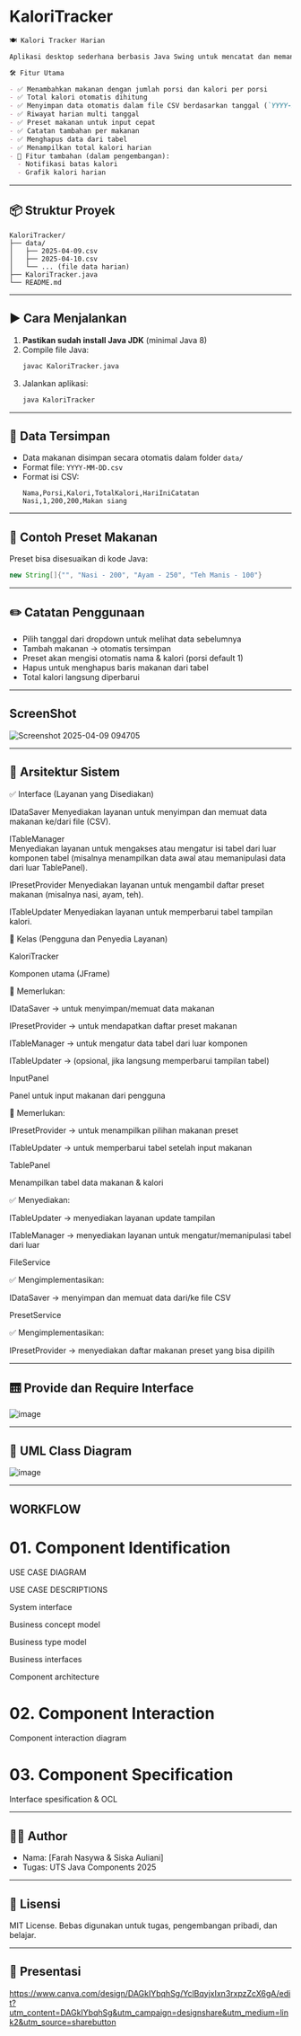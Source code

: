 # KaloriTracker

```markdown
🍽️ Kalori Tracker Harian

Aplikasi desktop sederhana berbasis Java Swing untuk mencatat dan memantau kalori harian dari makanan yang dikonsumsi.

🛠️ Fitur Utama

- ✅ Menambahkan makanan dengan jumlah porsi dan kalori per porsi
- ✅ Total kalori otomatis dihitung
- ✅ Menyimpan data otomatis dalam file CSV berdasarkan tanggal (`YYYY-MM-DD.csv`)
- ✅ Riwayat harian multi tanggal
- ✅ Preset makanan untuk input cepat
- ✅ Catatan tambahan per makanan
- ✅ Menghapus data dari tabel
- ✅ Menampilkan total kalori harian
- 🚧 Fitur tambahan (dalam pengembangan):
  - Notifikasi batas kalori
  - Grafik kalori harian
   ```

---
## 📦 Struktur Proyek

```
KaloriTracker/
├── data/
│   ├── 2025-04-09.csv
│   ├── 2025-04-10.csv
│   └── ... (file data harian)
├── KaloriTracker.java
└── README.md
```

---

## ▶️ Cara Menjalankan

1. **Pastikan sudah install Java JDK** (minimal Java 8)
2. Compile file Java:
   ```bash
   javac KaloriTracker.java
   ```
3. Jalankan aplikasi:
   ```bash
   java KaloriTracker
   ```
---

## 📁 Data Tersimpan

- Data makanan disimpan secara otomatis dalam folder `data/`
- Format file: `YYYY-MM-DD.csv`
- Format isi CSV:
  ```
  Nama,Porsi,Kalori,TotalKalori,HariIniCatatan
  Nasi,1,200,200,Makan siang
  ```

---

## 🧪 Contoh Preset Makanan

Preset bisa disesuaikan di kode Java:
```java
new String[]{"", "Nasi - 200", "Ayam - 250", "Teh Manis - 100"}
```

---

## ✏️ Catatan Penggunaan

- Pilih tanggal dari dropdown untuk melihat data sebelumnya
- Tambah makanan → otomatis tersimpan
- Preset akan mengisi otomatis nama & kalori (porsi default 1)
- Hapus untuk menghapus baris makanan dari tabel
- Total kalori langsung diperbarui

---

## ScreenShot

![Screenshot 2025-04-09 094705](https://github.com/user-attachments/assets/72c8af3c-f925-40f8-8f72-647a832734a9)

---

## 🧱 Arsitektur Sistem

✅ Interface (Layanan yang Disediakan)

IDataSaver
Menyediakan layanan untuk menyimpan dan memuat data makanan ke/dari file (CSV).

ITableManager	
Menyediakan layanan untuk mengakses atau mengatur isi tabel dari luar komponen tabel (misalnya menampilkan data awal atau memanipulasi data dari luar TablePanel).

IPresetProvider
Menyediakan layanan untuk mengambil daftar preset makanan (misalnya nasi, ayam, teh).

ITableUpdater 
Menyediakan layanan untuk memperbarui tabel tampilan kalori.

🧩 Kelas (Pengguna dan Penyedia Layanan)

KaloriTracker

Komponen utama (JFrame)

🔁 Memerlukan:

IDataSaver → untuk menyimpan/memuat data makanan

IPresetProvider → untuk mendapatkan daftar preset makanan

ITableManager → untuk mengatur data tabel dari luar komponen

ITableUpdater → (opsional, jika langsung memperbarui tampilan tabel)

InputPanel

Panel untuk input makanan dari pengguna

🔁 Memerlukan:

IPresetProvider → untuk menampilkan pilihan makanan preset

ITableUpdater → untuk memperbarui tabel setelah input makanan

TablePanel

Menampilkan tabel data makanan & kalori
 
✅ Menyediakan:
 
ITableUpdater → menyediakan layanan update tampilan

ITableManager → menyediakan layanan untuk mengatur/memanipulasi tabel dari luar

FileService

✅ Mengimplementasikan:
 
IDataSaver → menyimpan dan memuat data dari/ke file CSV

PresetService

✅ Mengimplementasikan:

IPresetProvider → menyediakan daftar makanan preset yang bisa dipilih

---

## 🛗 Provide dan Require Interface 

![image](https://github.com/user-attachments/assets/928d9e78-dd75-49ab-8202-8a045ad10a53)

---

## 📃 UML Class Diagram

![image](https://github.com/user-attachments/assets/1bbb4018-7693-4892-afef-571f9ca5e6ec)

---

##  WORKFLOW

# 01. Component Identification
USE CASE DIAGRAM

USE CASE DESCRIPTIONS

System interface

Business concept model

Business type model

Business interfaces

Component architecture

# 02. Component Interaction

Component interaction diagram

# 03. Component Specification

Interface spesification & OCL

---

## 🧑‍💻 Author

- Nama: [Farah Nasywa & Siska Auliani]
- Tugas: UTS Java Components 2025

---

## 📃 Lisensi

MIT License. Bebas digunakan untuk tugas, pengembangan pribadi, dan belajar.

---

## 📃 Presentasi

https://www.canva.com/design/DAGkIYbqhSg/YclBqyjxIxn3rxpzZcX6gA/edit?utm_content=DAGkIYbqhSg&utm_campaign=designshare&utm_medium=link2&utm_source=sharebutton
